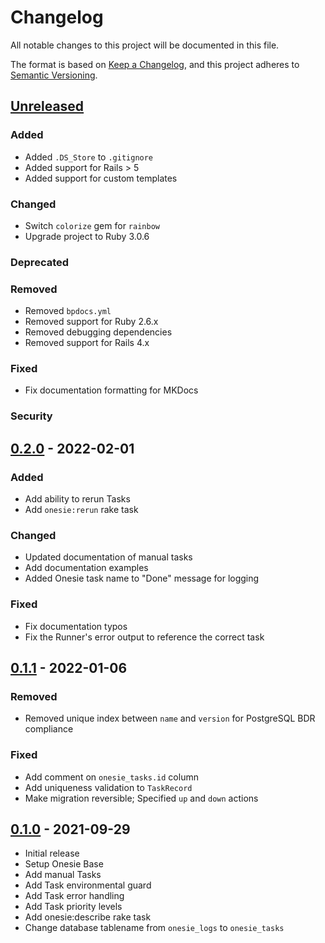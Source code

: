 # Changelog
All notable changes to this project will be documented in this file.

The format is based on [Keep a Changelog](https://keepachangelog.com/en/1.0.0/),
and this project adheres to [Semantic Versioning](https://semver.org/spec/v2.0.0.html).

## [Unreleased]

### Added
- Added `.DS_Store` to `.gitignore`
- Added support for Rails > 5
- Added support for custom templates

### Changed
- Switch `colorize` gem for `rainbow`
- Upgrade project to Ruby 3.0.6

### Deprecated

### Removed
- Removed `bpdocs.yml`
- Removed support for Ruby 2.6.x
- Removed debugging dependencies
- Removed support for Rails 4.x

### Fixed
- Fix documentation formatting for MKDocs

### Security

## [0.2.0] - 2022-02-01

### Added
- Add ability to rerun Tasks
- Add `onesie:rerun` rake task

### Changed
- Updated documentation of manual tasks
- Add documentation examples
- Added Onesie task name to "Done" message for logging

### Fixed
- Fix documentation typos
- Fix the Runner's error output to reference the correct task

## [0.1.1] - 2022-01-06

### Removed
- Removed unique index between `name` and `version` for PostgreSQL BDR
  compliance

### Fixed
- Add comment on `onesie_tasks.id` column
- Add uniqueness validation to `TaskRecord`
- Make migration reversible; Specified `up` and `down` actions

## [0.1.0] - 2021-09-29

- Initial release
- Setup Onesie Base
- Add manual Tasks
- Add Task environmental guard
- Add Task error handling
- Add Task priority levels
- Add onesie:describe rake task
- Change database tablename from `onesie_logs` to `onesie_tasks`

[Unreleased]: https://github.com/timlkelly/onesie/compare/v0.2.0...HEAD
[0.2.0]: https://github.com/timlkelly/onesie/compare/v0.1.1...v0.2.0
[0.1.1]: https://github.com/timlkelly/onesie/compare/v0.1.0...v0.1.1
[0.1.0]: https://github.com/timlkelly/onesie/releases/tag/v0.1.0
